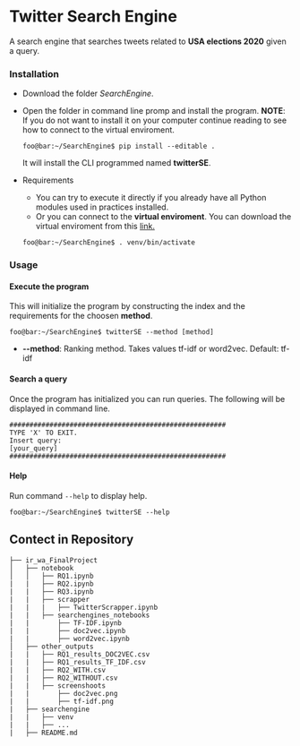 # Twitter Search Engine
A search engine that searches tweets related to **USA elections 2020** given a query.

### Installation
* Download the folder *SearchEngine*.

* Open the folder in command line promp and install the program. **NOTE**: If you do not want to install it on your computer continue reading to see how to connect to the virtual enviroment.
  ```console
  foo@bar:~/SearchEngine$ pip install --editable .
  ```
  It will install the CLI programmed named **twitterSE**.

* Requirements
  * You can try to execute it directly if you already have all Python modules used in practices installed.
  * Or you can connect to the **virtual enviroment**. You can download the virtual enviroment from this [link.](https://drive.google.com/file/d/198Qk3eSxJ2LyHh0sVaxUBFqFesWj0RrC/view?usp=sharing)
  ```console
  foo@bar:~/SearchEngine$ . venv/bin/activate 
  ```

### Usage
#### Execute the program

This will initialize the program by constructing the index and the requirements for the choosen **method**.
````console
foo@bar:~/SearchEngine$ twitterSE --method [method]
````
* **--method**: Ranking method. Takes values tf-idf or word2vec. Default: tf-idf

#### Search a query
Once the program has initialized you can run queries. The following will be displayed in command line.
```
######################################################
TYPE 'X' TO EXIT.
Insert query:
[your_query]
######################################################
```


#### Help
Run command `--help` to display help.
````console
foo@bar:~/SearchEngine$ twitterSE --help
````

## Contect in Repository
```
├── ir_wa_FinalProject
│   ├── notebook
│   │   ├── RQ1.ipynb
|   |   ├── RQ2.ipynb
|   |   ├── RQ3.ipynb
|   |   ├── scrapper
|   |   |   ├── TwitterScrapper.ipynb
|   |   ├── searchengines_notebooks
|   |       ├── TF-IDF.ipynb
|   |       ├── doc2vec.ipynb
|   |       ├── word2vec.ipynb
│   ├── other_outputs
|   |   ├── RQ1_results_DOC2VEC.csv
|   |   ├── RQ1_results_TF_IDF.csv
|   |   ├── RQ2_WITH.csv
|   |   ├── RQ2_WITHOUT.csv
|   |   ├── screenshoots
|   |       ├── doc2vec.png
|   |       ├── tf-idf.png
|   ├── searchengine
|   |   ├── venv
|   |   ├── ...
|   ├── README.md
```
